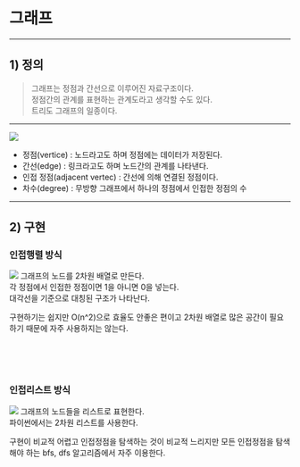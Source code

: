 # 그래프

-------------
## 1) 정의
> 그래프는 정점과 간선으로 이루어진 자료구조이다.  
> 정점간의 관계를 표현하는 관계도라고 생각할 수도 있다.  
> 트리도 그래프의 일종이다.
-------------
<img src = "https://img1.daumcdn.net/thumb/R1280x0/?scode=mtistory2&fname=https%3A%2F%2Fblog.kakaocdn.net%2Fdn%2FcjbjPd%2FbtqKgF6OzSD%2FU0a7BKCpfJlhx1iJzwsEy1%2Fimg.png">
<ul>
<li>정점(vertice) : 노드라고도 하며 정점에는 데이터가 저장된다.</li>
<li>간선(edge) : 링크라고도 하며 노드간의 관계를 나타낸다.</li>
<li>인접 정점(adjacent vertec) : 간선에 의해 연결된 정점이다.</li>
<li>차수(degree) : 무방향 그래프에서 하나의 정점에서 인접한 정점의 수</li>
</ul>  

--------------
## 2) 구현

### 인접행렬 방식
<img src = "https://img1.daumcdn.net/thumb/R1280x0/?scode=mtistory2&fname=https%3A%2F%2Fblog.kakaocdn.net%2Fdn%2F7RFhy%2FbtqKkOhoYiE%2FSE3IQP2q0g3xd34EQZkjM1%2Fimg.png">
그래프의 노드를 2차원 배열로 만든다. <br>
각 정점에서 인접한 정점이면 1을 아니면 0을 넣는다. <br>
대각선을 기준으로 대칭된 구조가 나타난다. <br>

구현하기는 쉽지만 O(n^2)으로 효율도 안좋은 편이고 2차원 배열로 많은 공간이 필요하기 때문에 자주 사용하지는 않는다.

<br><br><br>
### 인접리스트 방식
<img src = "https://img1.daumcdn.net/thumb/R1280x0/?scode=mtistory2&fname=https%3A%2F%2Fblog.kakaocdn.net%2Fdn%2FNlh1G%2FbtqKicb2Wub%2FsHWVSS6bn2FZdijEJVR2r1%2Fimg.png">
그래프의 노드들을 리스트로 표현한다.<br>
파이썬에서는 2차원 리스트를 사용한다.<br>

구현이 비교적 어렵고 인접정점을 탐색하는 것이 비교적 느리지만 모든 인접정점을 탐색해야 하는 bfs, dfs 알고리즘에서 자주 이용한다.